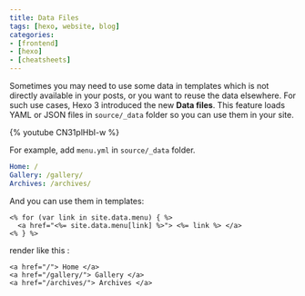 ```yaml
---
title: Data Files
tags: [hexo, website, blog]
categories: 
- [frontend]
- [hexo]
- [cheatsheets]
---
```

Sometimes you may need to use some data in templates which is not directly available in your posts, or you want to reuse the data elsewhere. For such use cases, Hexo 3 introduced the new **Data files**. This feature loads YAML or JSON files in `source/_data` folder so you can use them in your site.

{% youtube CN31plHbI-w %}

For example, add `menu.yml` in `source/_data` folder.

``` yaml
Home: /
Gallery: /gallery/
Archives: /archives/
```

And you can use them in templates:

```
<% for (var link in site.data.menu) { %>
  <a href="<%= site.data.menu[link] %>"> <%= link %> </a>
<% } %>
```

render like this :

```
<a href="/"> Home </a>
<a href="/gallery/"> Gallery </a>
<a href="/archives/"> Archives </a>
```
